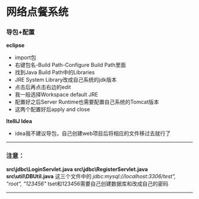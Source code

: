 # 网络点餐系统

### 导包+配置
**eclipse**
-   import包
-   右键包名-Build Path-Configure Build Path里面
-   找到Java Build Path中的Libraries
-   JRE System Library改成自己系统的jdk版本
-   点击后再点击右边的edit
-   我一般选择Workspace default JRE
-   配置好之后Server Runtime也需要配置自己系统的Tomcat版本
-   这两个配置好后apply and close

**ItelliJ Idea**
-   idea我不建议导包，自己创建web项目后将相应的文件移过去就行了
-------
### 注意：
**src\jdbc\LoginServlet.java
src\jdbc\RegisterServlet.java
src\util\DBUtil.java** 
这三个文件中的 *jdbc:mysql://localhost:3306/test", "root", "123456"* 
tset和123456需要自己创建数据库和改成自己的密码

-------
